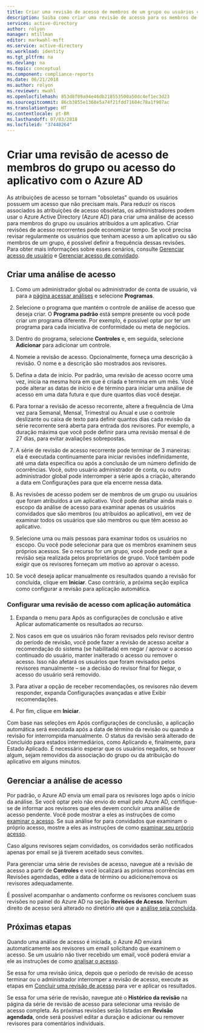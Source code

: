 ```yaml
---
title: Criar uma revisão de acesso de membros de um grupo ou usuários com acesso a um aplicativo no Azure AD | Microsoft Docs
description: Saiba como criar uma revisão de acesso para os membros de um grupo ou usuários para o acesso a um aplicativo.
services: active-directory
author: rolyon
manager: mtillman
editor: markwahl-msft
ms.service: active-directory
ms.workload: identity
ms.tgt_pltfrm: na
ms.devlang: na
ms.topic: conceptual
ms.component: compliance-reports
ms.date: 06/21/2018
ms.author: rolyon
ms.reviewer: mwahl
ms.openlocfilehash: 853d8f09a94e46db218553500a50dc4ef1ec3d23
ms.sourcegitcommit: 86cb3855e1368e5a74f21fdd71684c78a1f907ac
ms.translationtype: HT
ms.contentlocale: pt-BR
ms.lasthandoff: 07/03/2018
ms.locfileid: "37448264"
---
```

# <a name="create-an-access-review-of-group-members-or-application-access-with-azure-ad"></a>Criar uma revisão de acesso de membros do grupo ou acesso do aplicativo com o Azure AD

As atribuições de acesso se tornam "obsoletas" quando os usuários possuem um acesso que não precisam mais. Para reduzir os riscos associados às atribuições de acesso obsoletas, os administradores podem usar o Azure Active Directory (Azure AD) para criar uma análise de acesso para membros do grupo ou usuários atribuídos a um aplicativo. Criar revisões de acesso recorrentes pode economizar tempo. Se você precisa revisar regularmente os usuários que tenham acesso a um aplicativo ou são membros de um grupo, é possível definir a frequência dessas revisões. Para obter mais informações sobre esses cenários, consulte [Gerenciar acesso de usuário](active-directory-azure-ad-controls-manage-user-access-with-access-reviews.md) e [Gerenciar acesso de convidado](active-directory-azure-ad-controls-manage-guest-access-with-access-reviews.md). 

## <a name="create-an-access-review"></a>Criar uma análise de acesso

1. Como um administrador global ou administrador de conta de usuário, vá para a [página acessar análises](https://portal.azure.com/#blade/Microsoft_AAD_ERM/DashboardBlade/) e selecione **Programas**.

2. Selecione o programa que mantém o controle de análise de acesso que deseja criar. O **Programa padrão** está sempre presente ou você pode criar um programa diferente. Por exemplo, é possível optar por ter um programa para cada iniciativa de conformidade ou meta de negócios.

3. Dentro do programa, selecione **Controles** e, em seguida, selecione **Adicionar** para adicionar um controle.

4. Nomeie a revisão de acesso. Opcionalmente, forneça uma descrição à revisão. O nome e a descrição são mostrados aos revisores.

5. Defina a data de início. Por padrão, uma revisão de acesso ocorre uma vez, inicia na mesma hora em que é criada e termina em um mês. Você pode alterar as datas de início e de término para iniciar uma análise de acesso em uma data futura e que dure quantos dias você desejar.

6. Para tornar a revisão de acesso recorrente, altere a frequência de Uma vez para Semanal, Mensal, Trimestral ou Anual e use o controle deslizante ou caixa de texto para definir quantos dias cada revisão da série recorrente será aberta para entrada dos revisores. Por exemplo, a duração máxima que você pode definir para uma revisão mensal é de 27 dias, para evitar avaliações sobrepostas. 

7.  A série de revisão de acesso recorrente pode terminar de 3 maneiras: ela é executada continuamente para iniciar revisões indefinidamente, até uma data específica ou após a conclusão de um número definido de ocorrências. Você, outro usuário administrador de conta, ou outro administrador global pode interromper a série após a criação, alterando a data em Configurações para que ela encerre nessa data.

8. As revisões de acesso podem ser de membros de um grupo ou usuários que foram atribuídos a um aplicativo. Você pode detalhar ainda mais o escopo da análise de acesso para examinar apenas os usuários convidados que são membros (ou atribuídos ao aplicativo), em vez de examinar todos os usuários que são membros ou que têm acesso ao aplicativo.

9. Selecione uma ou mais pessoas para examinar todos os usuários no escopo. Ou você pode selecionar para que os membros examinem seus próprios acessos. Se o recurso for um grupo, você pode pedir que a revisão seja realizada pelos proprietários de grupo. Você também pode exigir que os revisores forneçam um motivo ao aprovar o acesso.

10. Se você deseja aplicar manualmente os resultados quando a revisão for concluída, clique em **Iniciar**.  Caso contrário, a próxima seção explica como configurar a revisão para aplicação automática.

### <a name="configuring-an-access-review-with-auto-apply"></a>Configurar uma revisão de acesso com aplicação automática

1.  Expanda o menu para Após as configurações de conclusão e ative Aplicar automaticamente os resultados ao recurso. 

2.  Nos casos em que os usuários não foram revisados pelo revisor dentro do período de revisão, você pode fazer a revisão de acesso aceitar a recomendação do sistema (se habilitada) em negar / aprovar o acesso continuado do usuário, manter inalterado o acesso ou remover o acesso. Isso não afetará os usuários que foram revisados pelos revisores manualmente – se a decisão do revisor final for Negar, o acesso do usuário será removido.

3.  Para ativar a opção de receber recomendações, os revisores não devem responder, expanda Configurações avançadas e ative Exibir recomendações.
 
4.  Por fim, clique em **Iniciar**.

Com base nas seleções em Após configurações de conclusão, a aplicação automática será executada após a data de término da revisão ou quando a revisão for interrompida manualmente. O status da revisão será alterado de Concluído para estados intermediários, como Aplicando e, finalmente, para Estado Aplicado. É necessário esperar que os usuários negados, se houver algum, sejam removidos da associação do grupo ou da atribuição do aplicativo em alguns minutos.


## <a name="manage-the-access-review"></a>Gerenciar a análise de acesso

Por padrão, o Azure AD envia um email para os revisores logo após o início da análise. Se você optar pelo não envio do email pelo Azure AD, certifique-se de informar aos revisores que eles devem concluir uma análise de acesso pendente. Você pode mostrar a eles as instruções de como [examinar o acesso](active-directory-azure-ad-controls-perform-access-review.md). Se sua análise for para convidados que examinam o próprio acesso, mostre a eles as instruções de como [examinar seu próprio acesso](active-directory-azure-ad-controls-perform-access-review.md).

Caso alguns revisores sejam convidados, os convidados serão notificados apenas por email se já tiverem aceitado seus convites.

Para gerenciar uma série de revisões de acesso, navegue até a revisão de acesso a partir de **Controles** e você localizará as próximas ocorrências em Revisões agendadas, edite a data de término ou adicione/remova os revisores adequadamente. 

É possível acompanhar o andamento conforme os revisores concluem suas revisões no painel do Azure AD na seção **Revisões de Acesso**. Nenhum direito de acesso será alterado no diretório até que a [análise seja concluída](active-directory-azure-ad-controls-complete-access-review.md).

## <a name="next-steps"></a>Próximas etapas

Quando uma análise de acesso é iniciada, o Azure AD enviará automaticamente aos revisores um email solicitando que examinem o acesso. Se um usuário não tiver recebido um email, você poderá enviar a ele as instruções de como [analisar o acesso](active-directory-azure-ad-controls-perform-access-review.md). 

Se essa for uma revisão única, depois que o período de revisão de acesso terminar ou o administrador interromper a revisão de acesso, execute as etapas em [Concluir uma revisão de acesso](active-directory-azure-ad-controls-complete-access-review.md) para ver e aplicar os resultados.  

Se essa for uma série de revisão, navegue até o **Histórico da revisão** na página da série de revisão de acesso para selecionar uma revisão de acesso completa.  As próximas revisões serão listadas em **Revisão agendada**, onde será possível editar a duração e adicionar ou remover revisores para comentários individuais.
